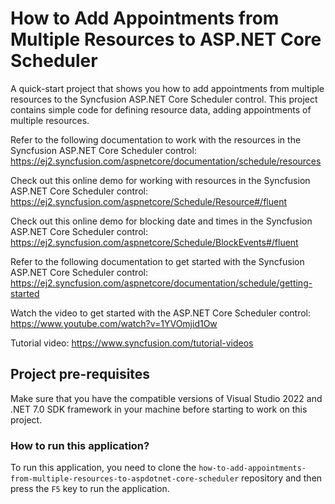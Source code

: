 # How to Add Appointments from Multiple Resources to ASP.NET Core Scheduler

A quick-start project that shows you how to add appointments from multiple resources to the Syncfusion ASP.NET Core Scheduler control. This project contains simple code for defining resource data, adding appointments of multiple resources.

Refer to the following documentation to work with the resources in the Syncfusion ASP.NET Core Scheduler control: 
https://ej2.syncfusion.com/aspnetcore/documentation/schedule/resources 

Check out this online demo for working with resources in the Syncfusion ASP.NET Core Scheduler control:
https://ej2.syncfusion.com/aspnetcore/Schedule/Resource#/fluent 

Check out this online demo for blocking date and times in the Syncfusion ASP.NET Core Scheduler control:
https://ej2.syncfusion.com/aspnetcore/Schedule/BlockEvents#/fluent

Refer to the following documentation to get started with the Syncfusion ASP.NET Core Scheduler control: 
https://ej2.syncfusion.com/aspnetcore/documentation/schedule/getting-started

Watch the video to get started with the ASP.NET Core Scheduler control:
https://www.youtube.com/watch?v=1YVOmjid1Ow 

Tutorial video: https://www.syncfusion.com/tutorial-videos  

## Project pre-requisites

Make sure that you have the compatible versions of Visual Studio 2022 and .NET 7.0 SDK framework in your machine before starting to work on this project.

### How to run this application?

To run this application, you need to clone the `how-to-add-appointments-from-multiple-resources-to-aspdotnet-core-scheduler` repository and then press the `F5` key to run the application.